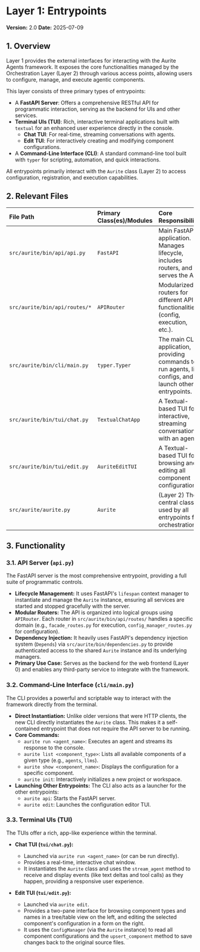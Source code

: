 # Layer 1: Entrypoints

**Version:** 2.0
**Date:** 2025-07-09

## 1. Overview

Layer 1 provides the external interfaces for interacting with the Aurite Agents framework. It exposes the core functionalities managed by the Orchestration Layer (Layer 2) through various access points, allowing users to configure, manage, and execute agentic components.

This layer consists of three primary types of entrypoints:

- A **FastAPI Server**: Offers a comprehensive RESTful API for programmatic interaction, serving as the backend for UIs and other services.
- **Terminal UIs (TUI)**: Rich, interactive terminal applications built with `textual` for an enhanced user experience directly in the console.
  - **Chat TUI**: For real-time, streaming conversations with agents.
  - **Edit TUI**: For interactively creating and modifying component configurations.
- A **Command-Line Interface (CLI)**: A standard command-line tool built with `typer` for scripting, automation, and quick interactions.

All entrypoints primarily interact with the `Aurite` class (Layer 2) to access configuration, registration, and execution capabilities.

## 2. Relevant Files

| File Path                     | Primary Class(es)/Modules | Core Responsibility                                                                                     |
| :---------------------------- | :------------------------ | :------------------------------------------------------------------------------------------------------ |
| `src/aurite/bin/api/api.py`   | `FastAPI`                 | Main FastAPI application. Manages lifecycle, includes routers, and serves the API.                      |
| `src/aurite/bin/api/routes/*` | `APIRouter`               | Modularized routers for different API functionalities (config, execution, etc.).                        |
| `src/aurite/bin/cli/main.py`  | `typer.Typer`             | The main CLI application, providing commands to run agents, list configs, and launch other entrypoints. |
| `src/aurite/bin/tui/chat.py`  | `TextualChatApp`          | A Textual-based TUI for interactive, streaming conversations with an agent.                             |
| `src/aurite/bin/tui/edit.py`  | `AuriteEditTUI`           | A Textual-based TUI for browsing and editing all component configurations.                              |
| `src/aurite/aurite.py`        | `Aurite`                  | (Layer 2) The central class used by all entrypoints for orchestration.                                  |

## 3. Functionality

### 3.1. API Server (`api.py`)

The FastAPI server is the most comprehensive entrypoint, providing a full suite of programmatic controls.

- **Lifecycle Management:** It uses FastAPI's `lifespan` context manager to instantiate and manage the `Aurite` instance, ensuring all services are started and stopped gracefully with the server.
- **Modular Routers:** The API is organized into logical groups using `APIRouter`. Each router in `src/aurite/bin/api/routes/` handles a specific domain (e.g., `facade_routes.py` for execution, `config_manager_routes.py` for configuration).
- **Dependency Injection:** It heavily uses FastAPI's dependency injection system (`Depends`) via `src/aurite/bin/dependencies.py` to provide authenticated access to the shared `Aurite` instance and its underlying managers.
- **Primary Use Case:** Serves as the backend for the web frontend (Layer 0) and enables any third-party service to integrate with the framework.

### 3.2. Command-Line Interface (`cli/main.py`)

The CLI provides a powerful and scriptable way to interact with the framework directly from the terminal.

- **Direct Instantiation:** Unlike older versions that were HTTP clients, the new CLI directly instantiates the `Aurite` class. This makes it a self-contained entrypoint that does not require the API server to be running.
- **Core Commands:**
  - `aurite run <agent_name>`: Executes an agent and streams its response to the console.
  - `aurite list <component_type>`: Lists all available components of a given type (e.g., `agents`, `llms`).
  - `aurite show <component_name>`: Displays the configuration for a specific component.
  - `aurite init`: Interactively initializes a new project or workspace.
- **Launching Other Entrypoints:** The CLI also acts as a launcher for the other entrypoints:
  - `aurite api`: Starts the FastAPI server.
  - `aurite edit`: Launches the configuration editor TUI.

### 3.3. Terminal UIs (TUI)

The TUIs offer a rich, app-like experience within the terminal.

- **Chat TUI (`tui/chat.py`):**

  - Launched via `aurite run <agent_name>` (or can be run directly).
  - Provides a real-time, interactive chat window.
  - It instantiates the `Aurite` class and uses the `stream_agent` method to receive and display events (like text deltas and tool calls) as they happen, providing a responsive user experience.

- **Edit TUI (`tui/edit.py`):**
  - Launched via `aurite edit`.
  - Provides a two-pane interface for browsing component types and names in a tree/table view on the left, and editing the selected component's configuration in a form on the right.
  - It uses the `ConfigManager` (via the `Aurite` instance) to read all component configurations and the `upsert_component` method to save changes back to the original source files.
